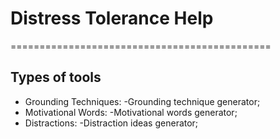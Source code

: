 # Distress Tolerance Help
=============================================
## Types of tools
- Grounding Techniques:
    -Grounding technique generator;
- Motivational Words:
    -Motivational words generator;
- Distractions:
    -Distraction ideas generator;
